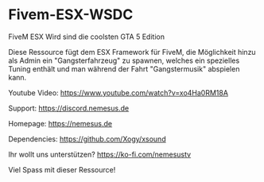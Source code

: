 # Fivem-ESX-WSDC
FiveM ESX Wird sind die coolsten GTA 5 Edition

Diese Ressource fügt dem ESX Framework für FiveM, die Möglichkeit hinzu als Admin ein "Gangsterfahrzeug" zu spawnen, welches ein spezielles Tuning enthält und man während der Fahrt "Gangstermusik" abspielen kann.

Youtube Video: https://www.youtube.com/watch?v=xo4Ha0RM18A

Support: https://discord.nemesus.de

Homepage: https://nemesus.de

Dependencies: https://github.com/Xogy/xsound

Ihr wollt uns unterstützen? https://ko-fi.com/nemesustv

Viel Spass mit dieser Ressource!
